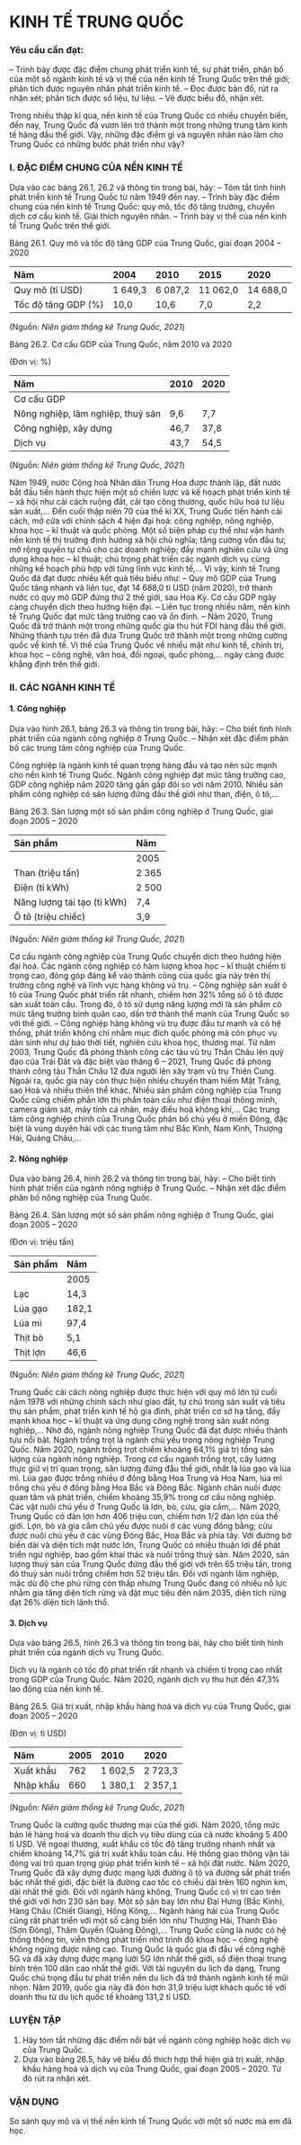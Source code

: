 # KINH TẾ TRUNG QUỐC

### Yêu cầu cần đạt:

– Trình bày được đặc điểm chung phát triển kinh tế, sự phát triển, phân bố của một số ngành kinh tế và vị thế của nền kinh tế Trung Quốc trên thế giới; phân tích được nguyên nhân phát triển kinh tế.
– Đọc được bản đồ, rút ra nhận xét; phân tích được số liệu, tư liệu.
– Vẽ được biểu đồ, nhận xét.

Trong nhiều thập kỉ qua, nền kinh tế của Trung Quốc có nhiều chuyển biến, đến nay, Trung Quốc đã vươn lên trở thành một trong những trung tâm kinh tế hàng đầu thế giới. Vậy, những đặc điểm gì và nguyên nhân nào làm cho Trung Quốc có những bước phát triển như vậy?

### I. ĐẶC ĐIỂM CHUNG CỦA NỀN KINH TẾ

Dựa vào các bảng 26.1, 26.2 và thông tin trong bài, hãy:
– Tóm tắt tình hình phát triển kinh tế Trung Quốc từ năm 1949 đến nay.
– Trình bày đặc điểm chung của nền kinh tế Trung Quốc: quy mô, tốc độ tăng trưởng, chuyển dịch cơ cấu kinh tế. Giải thích nguyên nhân.
– Trình bày vị thế của nền kinh tế Trung Quốc trên thế giới.

Bảng 26.1. Quy mô và tốc độ tăng GDP của Trung Quốc, giai đoạn 2004 – 2020

| Năm | 2004 | 2010 | 2015 | 2020 |
| :-- | :--- | :--- | :--- | :--- |
| Quy mô (tỉ USD) | 1 649,3 | 6 087,2 | 11 062,0 | 14 688,0 |
| Tốc độ tăng GDP (%) | 10,0 | 10,6 | 7,0 | 2,2 |

(Nguồn: *Niên giám thống kê Trung Quốc, 2021*)

Bảng 26.2. Cơ cấu GDP của Trung Quốc, năm 2010 và 2020

(Đơn vị: %)

| Năm | 2010 | 2020 |
| :-- | :--- | :--- |
| Cơ cấu GDP | | |
| Nông nghiệp, lâm nghiệp, thuỷ sản | 9,6 | 7,7 |
| Công nghiệp, xây dựng | 46,7 | 37,8 |
| Dịch vụ | 43,7 | 54,5 |

(Nguồn: *Niên giám thống kê Trung Quốc, 2021*)

Năm 1949, nước Cộng hoà Nhân dân Trung Hoa được thành lập, đất nước bắt đầu tiến hành thực hiện một số chiến lược và kế hoạch phát triển kinh tế – xã hội như cải cách ruộng đất, cải tạo công thương, quốc hữu hoá tư liệu sản xuất,... Đến cuối thập niên 70 của thế kỉ XX, Trung Quốc tiến hành cải cách, mở cửa với chính sách 4 hiện đại hoá: công nghiệp, nông nghiệp, khoa học – kĩ thuật và quốc phòng. Một số biện pháp cụ thể như vận hành nền kinh tế thị trường định hướng xã hội chủ nghĩa; tăng cường vốn đầu tư; mở rộng quyền tự chủ cho các doanh nghiệp; đẩy mạnh nghiên cứu và ứng dụng khoa học – kĩ thuật; chú trọng phát triển các ngành dịch vụ cùng những kế hoạch phù hợp với từng lĩnh vực kinh tế,... Vì vậy, kinh tế Trung Quốc đã đạt được nhiều kết quả tiêu biểu như:
– Quy mô GDP của Trung Quốc tăng nhanh và liên tục, đạt 14 688,0 tỉ USD (năm 2020), trở thành nước có quy mô GDP đứng thứ 2 thế giới, sau Hoa Kỳ. Cơ cấu GDP ngày càng chuyển dịch theo hướng hiện đại.
– Liên tục trong nhiều năm, nền kinh tế Trung Quốc đạt mức tăng trưởng cao và ổn định.
– Năm 2020, Trung Quốc đã trở thành một trong những quốc gia thu hút FDI hàng đầu thế giới.
Những thành tựu trên đã đưa Trung Quốc trở thành một trong những cường quốc về kinh tế. Vị thế của Trung Quốc về nhiều mặt như kinh tế, chính trị, khoa học – công nghệ, văn hoá, đối ngoại, quốc phòng,... ngày càng được khẳng định trên thế giới.

### II. CÁC NGÀNH KINH TẾ

#### 1. Công nghiệp

Dựa vào hình 26.1, bảng 26.3 và thông tin trong bài, hãy:
– Cho biết tình hình phát triển của ngành công nghiệp ở Trung Quốc.
– Nhận xét đặc điểm phân bố các trung tâm công nghiệp của Trung Quốc.

Công nghiệp là ngành kinh tế quan trọng hàng đầu và tạo nên sức mạnh cho nền kinh tế Trung Quốc. Ngành công nghiệp đạt mức tăng trưởng cao, GDP công nghiệp năm 2020 tăng gần gấp đôi so với năm 2010. Nhiều sản phẩm công nghiệp có sản lượng đứng đầu thế giới như than, điện, ô tô,...

Bảng 26.3. Sản lượng một số sản phẩm công nghiệp ở Trung Quốc, giai đoạn 2005 – 2020

| Sản phẩm | Năm |
| :------- | :--- |
| | 2005 | 2010 | 2020 |
| Than (triệu tấn) | 2 365 | 3 428 | 3 902 |
| Điện (tỉ kWh) | 2 500 | 4 207 | 7 779 |
| Năng lượng tái tạo (tỉ kWh) | 7,4 | 75 | 863 |
| Ô tô (triệu chiếc) | 3,9 | 13,9 | 20 |

(Nguồn: *Niên giám thống kê Trung Quốc, 2021*)

Cơ cấu ngành công nghiệp của Trung Quốc chuyển dịch theo hướng hiện đại hoá. Các ngành công nghiệp có hàm lượng khoa học – kĩ thuật chiếm tỉ trọng cao, đóng góp đáng kể vào thành công của quốc gia này trên thị trường công nghệ và lĩnh vực hàng không vũ trụ.
– Công nghiệp sản xuất ô tô của Trung Quốc phát triển rất nhanh, chiếm hơn 32% tổng số ô tô được sản xuất toàn cầu. Trong đó, ô tô sử dụng năng lượng mới là sản phẩm có mức tăng trưởng bình quân cao, dần trở thành thế mạnh của Trung Quốc so với thế giới.
– Công nghiệp hàng không vũ trụ được đầu tư mạnh và có hệ thống, phát triển không chỉ nhằm mục đích quốc phòng mà còn phục vụ dân sinh như dự báo thời tiết, nghiên cứu khoa học, thương mại. Từ năm 2003, Trung Quốc đã phóng thành công các tàu vũ trụ Thần Châu lên quỹ đạo của Trái Đất và đặc biệt vào tháng 6 – 2021, Trung Quốc đã phóng thành công tàu Thần Châu 12 đưa người lên xây trạm vũ trụ Thiên Cung. Ngoài ra, quốc gia này còn thực hiện nhiều chuyến thám hiểm Mặt Trăng, sao Hoả và nhiều thiên thể khác.
Nhiều sản phẩm công nghiệp của Trung Quốc cũng chiếm phần lớn thị phần toàn cầu như điện thoại thông minh, camera giám sát, máy tính cá nhân, máy điều hoà không khí,...
Các trung tâm công nghiệp chính của Trung Quốc phân bố chủ yếu ở miền Đông, đặc biệt là vùng duyên hải với các trung tâm như Bắc Kinh, Nam Kinh, Thượng Hải, Quảng Châu,...

#### 2. Nông nghiệp

Dựa vào bảng 26.4, hình 26.2 và thông tin trong bài, hãy:
– Cho biết tình hình phát triển của ngành nông nghiệp ở Trung Quốc.
– Nhận xét đặc điểm phân bố nông nghiệp của Trung Quốc.

Bảng 26.4. Sản lượng một số sản phẩm nông nghiệp ở Trung Quốc, giai đoạn 2005 – 2020

(Đơn vị: triệu tấn)

| Sản phẩm | Năm |
| :------- | :--- |
| | 2005 | 2010 | 2020 |
| Lạc | 14,3 | 15,7 | 18,0 |
| Lúa gạo | 182,1 | 197,2 | 213,6 |
| Lúa mì | 97,4 | 115,2 | 134,3 |
| Thịt bò | 5,1 | 5,7 | 6,0 |
| Thịt lợn | 46,6 | 51,7 | 42,1 |

(Nguồn: *Niên giám thống kê Trung Quốc, 2021*)

Trung Quốc cải cách nông nghiệp được thực hiện với quy mô lớn từ cuối năm 1978 với những chính sách như giao đất, tự chủ trong sản xuất và tiêu thụ sản phẩm, phát triển kinh tế hộ gia đình, phát triển cơ sở hạ tầng, đẩy mạnh khoa học – kĩ thuật và ứng dụng công nghệ trong sản xuất nông nghiệp,... Nhờ đó, ngành nông nghiệp Trung Quốc đã đạt được nhiều thành tựu nổi bật.
Ngành trồng trọt là ngành chủ yếu trong nông nghiệp Trung Quốc. Năm 2020, ngành trồng trọt chiếm khoảng 64,1% giá trị tổng sản lượng của ngành nông nghiệp. Trong cơ cấu ngành trồng trọt, cây lương thực giữ vị trí quan trọng, sản lượng đứng đầu thế giới, nhất là lúa gạo và lúa mì. Lúa gạo được trồng nhiều ở đồng bằng Hoa Trung và Hoa Nam, lúa mì trồng chủ yếu ở đồng bằng Hoa Bắc và Đông Bắc.
Ngành chăn nuôi được quan tâm và phát triển, chiếm khoảng 35,9% trong cơ cấu nông nghiệp. Các vật nuôi chủ yếu ở Trung Quốc là lợn, bò, cừu, gia cầm,... Năm 2020, Trung Quốc có đàn lợn hơn 406 triệu con, chiếm hơn 1/2 đàn lợn của thế giới. Lợn, bò và gia cầm chủ yếu được nuôi ở các vùng đồng bằng; cừu được nuôi chủ yếu ở các vùng Đông Bắc, Hoa Bắc và phía tây.
Với đường bờ biển dài và diện tích mặt nước lớn, Trung Quốc có nhiều thuận lợi để phát triển ngư nghiệp, bao gồm khai thác và nuôi trồng thuỷ sản. Năm 2020, sản lượng thuỷ sản của Trung Quốc đứng đầu thế giới với trên 65 triệu tấn, trong đó thuỷ sản nuôi trồng chiếm hơn 52 triệu tấn.
Đối với ngành lâm nghiệp, mặc dù độ che phủ rừng còn thấp nhưng Trung Quốc đang có nhiều nỗ lực nhằm gia tăng diện tích rừng và đặt mục tiêu đến năm 2035, diện tích rừng đạt 26% diện tích lãnh thổ.

#### 3. Dịch vụ

Dựa vào bảng 26.5, hình 26.3 và thông tin trong bài, hãy cho biết tình hình phát triển của ngành dịch vụ Trung Quốc.

Dịch vụ là ngành có tốc độ phát triển rất nhanh và chiếm tỉ trọng cao nhất trong GDP của Trung Quốc. Năm 2020, ngành dịch vụ thu hút đến 47,3% lao động của nền kinh tế.

Bảng 26.5. Giá trị xuất, nhập khẩu hàng hoá và dịch vụ của Trung Quốc, giai đoạn 2005 – 2020

(Đơn vị: tỉ USD)

| Năm | 2005 | 2010 | 2020 |
| :-- | :--- | :--- | :--- |
| Xuất khẩu | 762 | 1 602,5 | 2 723,3 |
| Nhập khẩu | 660 | 1 380,1 | 2 357,1 |

(Nguồn: *Niên giám thống kê Trung Quốc, 2021*)

Trung Quốc là cường quốc thương mại của thế giới. Năm 2020, tổng mức bán lẻ hàng hoá và doanh thu dịch vụ tiêu dùng của cả nước khoảng 5 400 tỉ USD. Về ngoại thương, xuất khẩu có tốc độ tăng trưởng nhanh nhất và chiếm khoảng 14,7% giá trị xuất khẩu toàn cầu.
Hệ thống giao thông vận tải đóng vai trò quan trọng giúp phát triển kinh tế – xã hội đất nước. Năm 2020, Trung Quốc đã xây dựng được mạng lưới đường ô tô và đường sắt phát triển bậc nhất thế giới, đặc biệt là đường cao tốc có chiều dài trên 160 nghìn km, dài nhất thế giới. Đối với ngành hàng không, Trung Quốc có vị trí cao trên thế giới với hơn 230 sân bay. Một số sân bay lớn như Đại Hưng (Bắc Kinh), Hàng Châu (Chiết Giang), Hồng Kông,... Ngành hàng hải của Trung Quốc cũng rất phát triển với một số cảng biển lớn như Thượng Hải, Thanh Đảo (Sơn Đông), Thâm Quyến (Quảng Đông),...
Trung Quốc cũng là nước có hệ thống thông tin, viễn thông phát triển nhờ trình độ khoa học – công nghệ không ngừng được nâng cao. Trung Quốc là quốc gia đi đầu về công nghệ 5G và đã xây dựng được mạng lưới 5G lớn nhất thế giới, số điện thoại trung bình trên 100 dân cao nhất thế giới.
Với tài nguyên du lịch đa dạng, Trung Quốc chú trọng đầu tư phát triển nền du lịch đã trở thành ngành kinh tế mũi nhọn. Năm 2019, quốc gia này đã đón hơn 31,9 triệu lượt khách quốc tế với doanh thu từ du lịch quốc tế khoảng 131,2 tỉ USD.

### LUYỆN TẬP

1. Hãy tóm tắt những đặc điểm nổi bật về ngành công nghiệp hoặc dịch vụ của Trung Quốc.
2. Dựa vào bảng 26.5, hãy vẽ biểu đồ thích hợp thể hiện giá trị xuất, nhập khẩu hàng hoá và dịch vụ của Trung Quốc, giai đoạn 2005 – 2020. Từ đó rút ra nhận xét.

### VẬN DỤNG

So sánh quy mô và vị thế nền kinh tế Trung Quốc với một số nước mà em đã học.
